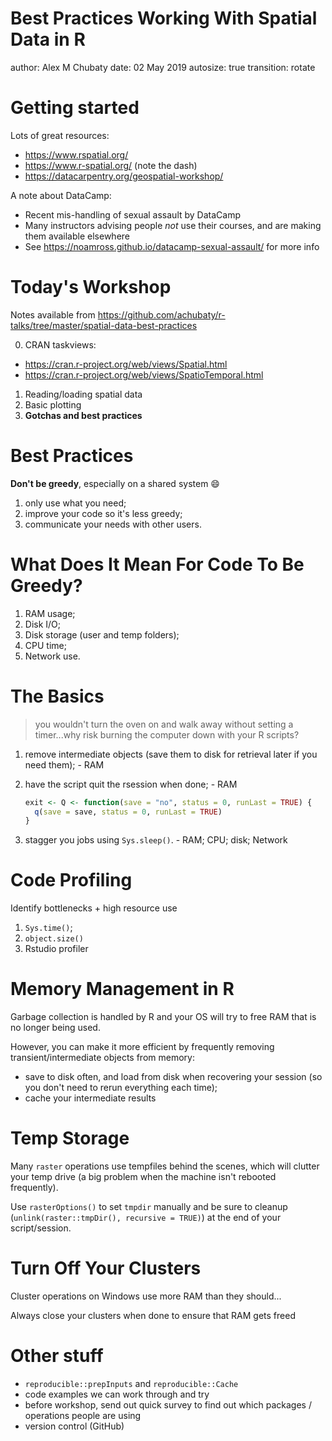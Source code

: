 Best Practices Working With Spatial Data in R
========================================================
author: Alex M Chubaty
date: 02 May 2019
autosize: true
transition: rotate

Getting started
========================================================

Lots of great resources:

- <https://www.rspatial.org/>
- <https://www.r-spatial.org/> (note the dash)
- <https://datacarpentry.org/geospatial-workshop/>

A note about DataCamp:

- Recent mis-handling of sexual assault by DataCamp
- Many instructors advising people *not* use their courses, and are making them available elsewhere
- See <https://noamross.github.io/datacamp-sexual-assault/> for more info

Today's Workshop
========================================================

Notes available from <https://github.com/achubaty/r-talks/tree/master/spatial-data-best-practices>

0. CRAN taskviews:
  - <https://cran.r-project.org/web/views/Spatial.html>
  - <https://cran.r-project.org/web/views/SpatioTemporal.html>
1. Reading/loading spatial data
2. Basic plotting
3. **Gotchas and best practices**

Best Practices
========================================================

**Don't be greedy**, especially on a shared system 😄

1. only use what you need;
2. improve your code so it's less greedy;
3. communicate your needs with other users.

What Does It Mean For Code To Be Greedy?
========================================================

1. RAM usage;
2. Disk I/O;
3. Disk storage (user and temp folders);
4. CPU time;
5. Network use.

The Basics
========================================================

> you wouldn't turn the oven on and walk away without setting a timer...why risk burning the computer down with your R scripts?

1. remove intermediate objects (save them to disk for retrieval later if you need them); - RAM
2. have the script quit the rsession when done; - RAM

    ```r
    exit <- Q <- function(save = "no", status = 0, runLast = TRUE) {
      q(save = save, status = 0, runLast = TRUE)
    }
    ```

3. stagger you jobs using `Sys.sleep()`. - RAM; CPU; disk; Network

Code Profiling
========================================================

Identify bottlenecks + high resource use

1. `Sys.time()`;
2. `object.size()`
3. Rstudio profiler

Memory Management in R
========================================================

Garbage collection is handled by R and your OS will try to free RAM that is no longer being used.

However, you can make it more efficient by frequently removing transient/intermediate objects from memory:

- save to disk often, and load from disk when recovering your session (so you don't need to rerun everything each time);
- cache your intermediate results

Temp Storage
========================================================

Many `raster` operations use tempfiles behind the scenes, which will clutter your temp drive (a big problem when the machine isn't rebooted frequently).

Use `rasterOptions()` to set `tmpdir` manually and be sure to cleanup (`unlink(raster::tmpDir(), recursive = TRUE)`) at the end of your script/session.

Turn Off Your Clusters
========================================================

Cluster operations on Windows use more RAM than they should...

Always close your clusters when done to ensure that RAM gets freed

Other stuff
========================================================

- `reproducible::prepInputs` and `reproducible::Cache`
- code examples we can work through and try
- before workshop, send out quick survey to find out which packages / operations people are using
- version control (GitHub)
